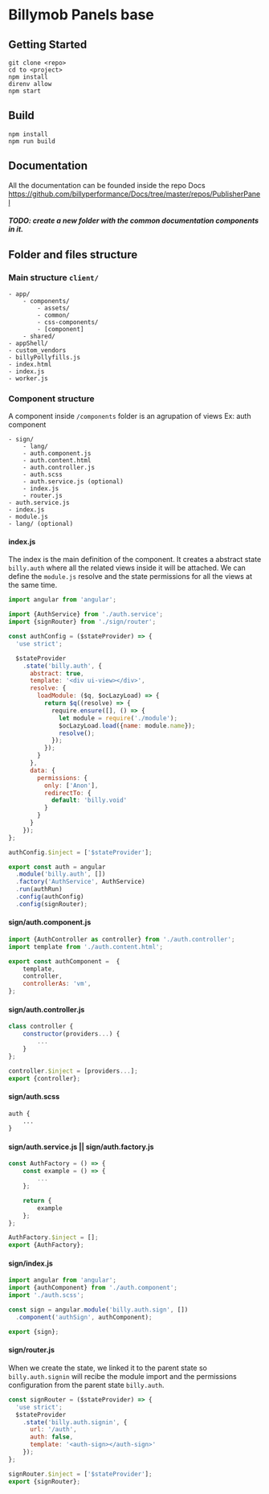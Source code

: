 # Billymob Panels base
## Getting Started
```
git clone <repo>
cd to <project>
npm install
direnv allow
npm start
```
## Build
```
npm install
npm run build
```

## Documentation
All the documentation can be founded inside the repo Docs
https://github.com/billyperformance/Docs/tree/master/repos/PublisherPanel
##### TODO: create a new folder with the common documentation components in it.

## Folder and files structure
### Main structure `client/`
```
- app/
    - components/
        - assets/
        - common/
        - css-components/
        - [component]
    - shared/
- appShell/
- custom_vendors
- billyPollyfills.js
- index.html
- index.js
- worker.js
```
### Component structure
A component inside `/components` folder is an agrupation of views
Ex: auth component
```
- sign/
    - lang/
    - auth.component.js
    - auth.content.html
    - auth.controller.js
    - auth.scss
    - auth.service.js (optional)
    - index.js
    - router.js
- auth.service.js
- index.js
- module.js
- lang/ (optional)
```

#### index.js
The index is the main definition of the component. It creates a abstract state `billy.auth` where all the related views inside it will be attached. We can define the `module.js` resolve and the state permissions for all the views at the same time.
```javascript
import angular from 'angular';

import {AuthService} from './auth.service';
import {signRouter} from './sign/router';

const authConfig = ($stateProvider) => {
  'use strict';

  $stateProvider
    .state('billy.auth', {
      abstract: true,
      template: '<div ui-view></div>',
      resolve: {
        loadModule: ($q, $ocLazyLoad) => {
          return $q((resolve) => {
            require.ensure([], () => {
              let module = require('./module');
              $ocLazyLoad.load({name: module.name});
              resolve();
            });
          });
        }
      },
      data: {
        permissions: {
          only: ['Anon'],
          redirectTo: {
            default: 'billy.void'
          }
        }
      }
    });
};

authConfig.$inject = ['$stateProvider'];

export const auth = angular
  .module('billy.auth', [])
  .factory('AuthService', AuthService)
  .run(authRun)
  .config(authConfig)
  .config(signRouter);
```

#### sign/auth.component.js
```javascript
import {AuthController as controller} from './auth.controller';
import template from './auth.content.html';

export const authComponent =  {
    template,
    controller,
    controllerAs: 'vm',
};
```

#### sign/auth.controller.js
```javascript
class controller {
    constructor(providers...) {
        ...
    }
};

controller.$inject = [providers...];
export {controller};
```

#### sign/auth.scss
```css
auth {
    ...
}
```

#### sign/auth.service.js || sign/auth.factory.js
```javascript
const AuthFactory = () => {
    const example = () => {
        ...
    };

    return {
        example
    };
};

AuthFactory.$inject = [];
export {AuthFactory};
```

#### sign/index.js
```javascript
import angular from 'angular';
import {authComponent} from './auth.component';
import './auth.scss';

const sign = angular.module('billy.auth.sign', [])
  .component('authSign', authComponent);

export {sign};
```

#### sign/router.js
When we create the state, we linked it to the parent state so `billy.auth.signin` will recibe the module import and the permissions configuration from the parent state `billy.auth`.
```javascript
const signRouter = ($stateProvider) => {
  'use strict';
  $stateProvider
    .state('billy.auth.signin', {
      url: '/auth',
      auth: false,
      template: '<auth-sign></auth-sign>'
    });
};

signRouter.$inject = ['$stateProvider'];
export {signRouter};
```
